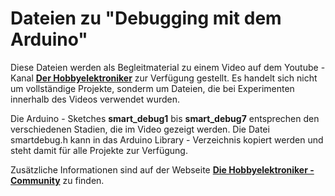 # Dateien zu "Debugging mit dem Arduino"
Diese Dateien werden als Begleitmaterial zu einem Video auf dem Youtube - Kanal [__Der Hobbyelektroniker__](https://www.youtube.com/c/HobbyelektronikerCh) zur Verfügung gestellt. Es handelt sich nicht um vollständige Projekte, sonderm um Dateien, die bei Experimenten innerhalb des Videos verwendet wurden.

Die Arduino - Sketches __smart_debug1__ bis __smart_debug7__ entsprechen den verschiedenen Stadien, die im Video gezeigt werden. Die Datei smartdebug.h kann in das Arduino Library - Verzeichnis kopiert werden und steht damit für alle Projekte zur Verfügung.

Zusätzliche Informationen sind auf der Webseite [__Die Hobbyelektroniker - Community__](https://community.hobbyelektroniker.ch) zu finden.
